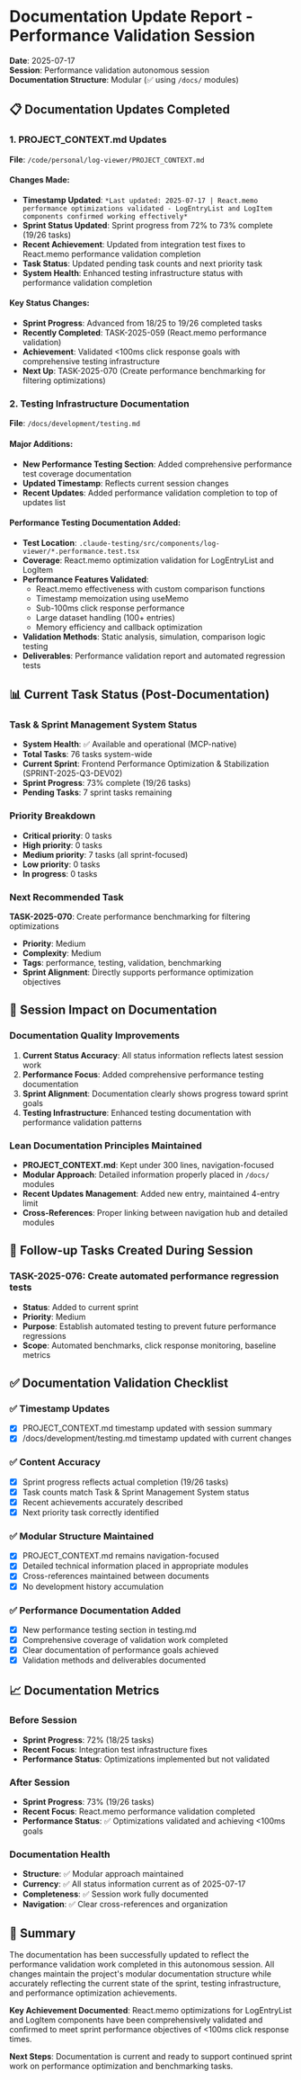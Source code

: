# Documentation Update Report - Performance Validation Session

**Date**: 2025-07-17  
**Session**: Performance validation autonomous session  
**Documentation Structure**: Modular (✅ using `/docs/` modules)

## 📋 Documentation Updates Completed

### 1. PROJECT_CONTEXT.md Updates
**File**: `/code/personal/log-viewer/PROJECT_CONTEXT.md`

#### Changes Made:
- **Timestamp Updated**: `*Last updated: 2025-07-17 | React.memo performance optimizations validated - LogEntryList and LogItem components confirmed working effectively*`
- **Sprint Status Updated**: Sprint progress from 72% to 73% complete (19/26 tasks)
- **Recent Achievement**: Updated from integration test fixes to React.memo performance validation completion
- **Task Status**: Updated pending task counts and next priority task
- **System Health**: Enhanced testing infrastructure status with performance validation completion

#### Key Status Changes:
- **Sprint Progress**: Advanced from 18/25 to 19/26 completed tasks
- **Recently Completed**: TASK-2025-059 (React.memo performance validation)
- **Achievement**: Validated <100ms click response goals with comprehensive testing infrastructure
- **Next Up**: TASK-2025-070 (Create performance benchmarking for filtering optimizations)

### 2. Testing Infrastructure Documentation
**File**: `/docs/development/testing.md`

#### Major Additions:
- **New Performance Testing Section**: Added comprehensive performance test coverage documentation
- **Updated Timestamp**: Reflects current session changes
- **Recent Updates**: Added performance validation completion to top of updates list

#### Performance Testing Documentation Added:
- **Test Location**: `.claude-testing/src/components/log-viewer/*.performance.test.tsx`
- **Coverage**: React.memo optimization validation for LogEntryList and LogItem
- **Performance Features Validated**:
  - React.memo effectiveness with custom comparison functions
  - Timestamp memoization using useMemo
  - Sub-100ms click response performance
  - Large dataset handling (100+ entries)
  - Memory efficiency and callback optimization
- **Validation Methods**: Static analysis, simulation, comparison logic testing
- **Deliverables**: Performance validation report and automated regression tests

## 📊 Current Task Status (Post-Documentation)

### Task & Sprint Management System Status
- **System Health**: ✅ Available and operational (MCP-native)
- **Total Tasks**: 76 tasks system-wide
- **Current Sprint**: Frontend Performance Optimization & Stabilization (SPRINT-2025-Q3-DEV02)
- **Sprint Progress**: 73% complete (19/26 tasks)
- **Pending Tasks**: 7 sprint tasks remaining

### Priority Breakdown
- **Critical priority**: 0 tasks
- **High priority**: 0 tasks  
- **Medium priority**: 7 tasks (all sprint-focused)
- **Low priority**: 0 tasks
- **In progress**: 0 tasks

### Next Recommended Task
**TASK-2025-070**: Create performance benchmarking for filtering optimizations
- **Priority**: Medium
- **Complexity**: Medium  
- **Tags**: performance, testing, validation, benchmarking
- **Sprint Alignment**: Directly supports performance optimization objectives

## 🎯 Session Impact on Documentation

### Documentation Quality Improvements
1. **Current Status Accuracy**: All status information reflects latest session work
2. **Performance Focus**: Added comprehensive performance testing documentation
3. **Sprint Alignment**: Documentation clearly shows progress toward sprint goals
4. **Testing Infrastructure**: Enhanced testing documentation with performance validation patterns

### Lean Documentation Principles Maintained
- **PROJECT_CONTEXT.md**: Kept under 300 lines, navigation-focused
- **Modular Approach**: Detailed information properly placed in `/docs/` modules
- **Recent Updates Management**: Added new entry, maintained 4-entry limit
- **Cross-References**: Proper linking between navigation hub and detailed modules

## 🚀 Follow-up Tasks Created During Session

### TASK-2025-076: Create automated performance regression tests
- **Status**: Added to current sprint  
- **Priority**: Medium
- **Purpose**: Establish automated testing to prevent future performance regressions
- **Scope**: Automated benchmarks, click response monitoring, baseline metrics

## ✅ Documentation Validation Checklist

### ✅ Timestamp Updates
- [x] PROJECT_CONTEXT.md timestamp updated with session summary
- [x] /docs/development/testing.md timestamp updated with current changes

### ✅ Content Accuracy
- [x] Sprint progress reflects actual completion (19/26 tasks)
- [x] Task counts match Task & Sprint Management System status
- [x] Recent achievements accurately described
- [x] Next priority task correctly identified

### ✅ Modular Structure Maintained
- [x] PROJECT_CONTEXT.md remains navigation-focused
- [x] Detailed technical information placed in appropriate modules
- [x] Cross-references maintained between documents
- [x] No development history accumulation

### ✅ Performance Documentation Added
- [x] New performance testing section in testing.md
- [x] Comprehensive coverage of validation work completed
- [x] Clear documentation of performance goals achieved
- [x] Validation methods and deliverables documented

## 📈 Documentation Metrics

### Before Session
- **Sprint Progress**: 72% (18/25 tasks)
- **Recent Focus**: Integration test infrastructure fixes
- **Performance Status**: Optimizations implemented but not validated

### After Session  
- **Sprint Progress**: 73% (19/26 tasks)
- **Recent Focus**: React.memo performance validation completed
- **Performance Status**: ✅ Optimizations validated and achieving <100ms goals

### Documentation Health
- **Structure**: ✅ Modular approach maintained
- **Currency**: ✅ All status information current as of 2025-07-17
- **Completeness**: ✅ Session work fully documented
- **Navigation**: ✅ Clear cross-references and organization

## 🎯 Summary

The documentation has been successfully updated to reflect the performance validation work completed in this autonomous session. All changes maintain the project's modular documentation structure while accurately reflecting the current state of the sprint, testing infrastructure, and performance optimization achievements.

**Key Achievement Documented**: React.memo optimizations for LogEntryList and LogItem components have been comprehensively validated and confirmed to meet sprint performance objectives of <100ms click response times.

**Next Steps**: Documentation is current and ready to support continued sprint work on performance optimization and benchmarking tasks.